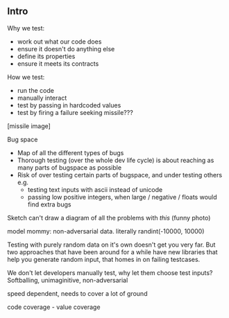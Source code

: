 ## Intro

Why we test:
- work out what our code does
- ensure it doesn't do anything else
- define its properties
- ensure it meets its contracts

How we test:
- run the code
- manually interact
- test by passing in hardcoded values
- test by firing a failure seeking missile???

[missile image]

Bug space
- Map of all the different types of bugs
- Thorough testing (over the whole dev life cycle) is about reaching as many parts of bugspace as possible
- Risk of over testing certain parts of bugspace, and under testing others e.g.
    - testing text inputs with ascii instead of unicode
    - passing low positive integers, when large / negative / floats would find extra bugs

Sketch
can't draw a diagram of all the problems with *this* (funny photo)

model mommy: non-adversarial data. literally randint(-10000, 10000)

Testing with purely random data on it's own doesn't get you very far. But
two approaches that have been around for a while have new libraries that
help you generate random input, that homes in on failing testcases.

We don't let developers manually test, why let them choose test inputs?
Softballing, unimaginitive, non-adversarial

speed dependent, needs to cover a lot of ground

code coverage - value coverage

